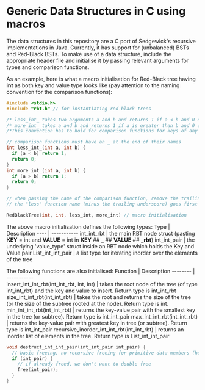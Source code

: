 # Generic Data Structures in C using macros
The data structures in this repository are a C port of Sedgewick's recursive implementations in Java.
Currently, it has support for (unbalanced) BSTs and Red-Black BSTs. To make use of a data structure, include the appropriate header file and initialise it by passing relevant arguments for types and comparison functions.

As an example, here is what a macro initialisation for Red-Black tree having **int** as both key and value type looks like (pay attention to the naming convention for the comparison functions):

```C
#include <stdio.h>
#include "rbt.h" // for instantiating red-black trees

/* less_int_ takes two arguments a and b and returns 1 if a < b and 0 otherwise */
/* more_int_ takes a and b and returns 1 if a is greater than b and 0 otherwise. */
/*This convention has to hold for comparison functions for keys of any type, primitive or not */

// comparison functions must have an _ at the end of their names
int less_int_(int a, int b) {
  if (a < b) return 1;
  return 0;
}
int more_int_(int a, int b) {
  if (a > b) return 1;
  return 0;
}

// when passing the name of the comparison function, remove the trailing underscores.
// the "less" function name (minus the trailing underscore) goes first

RedBlackTree(int, int, less_int, more_int) // macro initialisation

```
The above macro initialisation defines the following types:
 Type | Description
 ---- | -----------
 int_int_rbt | the main RBT node struct (pasting **KEY** = int and **VALUE** = int in **KEY** ## **_** ## **VALUE** ## **_rbt**)
 int_int_pair | the underlying 'value_type' struct inside an RBT node which holds the Key and Value pair
 List_int_int_pair |  a list type for iterating inorder over the elements of the tree

  The following functions are also initialised:
  Function | Description
  -------- | -----------  
  insert_int_int_rbt(int_int_rbt, int, int) | takes the root node of the tree (of type int_int_rbt) and the key and value to insert. Return type is int_int_rbt
size_int_int_rbt(int_int_rbt) | takes the root and returns the size of the tree (or the size of the subtree rooted at the node). Return type is int.
min_int_int_rbt(int_int_rbt) | returns the key-value pair with the smallest key in the tree (or subtree). Return type is int_int_pair
max_int_int_rbt(int_int_rbt) | returns the key-value pair with greatest key in tree (or subtree). Return type is int_int_pair
recursive_inorder_int_int_rbt(int_int_rbt) | returns an inorder list of elements in the tree. Return type is List_int_int_pair

```C
void destruct_int_int_pair(int_int_pair int_pair) {
  // basic freeing, no recursive freeing for primitive data members (here ints)
  if (int_pair) {
    // if already freed, we don't want to double free
    free(int_pair);
  }
}
```
